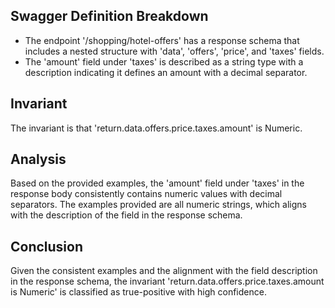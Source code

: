 ## Swagger Definition Breakdown
- The endpoint '/shopping/hotel-offers' has a response schema that includes a nested structure with 'data', 'offers', 'price', and 'taxes' fields.
- The 'amount' field under 'taxes' is described as a string type with a description indicating it defines an amount with a decimal separator.

## Invariant
The invariant is that 'return.data.offers.price.taxes.amount' is Numeric.

## Analysis
Based on the provided examples, the 'amount' field under 'taxes' in the response body consistently contains numeric values with decimal separators. The examples provided are all numeric strings, which aligns with the description of the field in the response schema.

## Conclusion
Given the consistent examples and the alignment with the field description in the response schema, the invariant 'return.data.offers.price.taxes.amount is Numeric' is classified as true-positive with high confidence.

